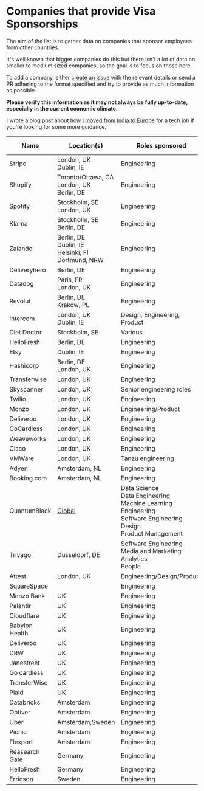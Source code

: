 # Companies that provide Visa Sponsorships


The aim of the list is to gather data on companies that sponsor employees from other countries.

It's well known that bigger companies do this but there isn't a lot of data on smaller to medium sized companies, so the goal is to focus on those here.

To add a company, either [create an issue](https://github.com/shubheksha/companies-sponsoring-visas/issues/new) with the relevant details or send a PR adhering to the format specified and try to provide as much information as possible.

**Please verify this information as it may not always be fully up-to-date, especially in the current economic climate.**

I wrote a blog post about [how I moved from India to Europe](https://shubheksha.com/posts/2020/08/how-i-moved-from-india-to-europe-for-a-tech-job/) for a tech job if you're looking for some more guidance.


| Name  | Location(s)  |Roles sponsored  |  Careers page |  Relocation bonus? |
|-------|--------------|-----------------|---------------|--------------------|
| Stripe| London, UK <br>Dublin, IE| Engineering| https://stripe.com/jobs| N/A|       
| Shopify| Toronto/Ottawa, CA <br> London, UK <br> Berlin, DE| Engineering| https://shopify.com/careers| ✅|
| Spotify| Stockholm, SE <br> London, UK| Engineering| https://www.spotifyjobs.com/| ✅|
| Klarna | Stockholm, SE <br> Berlin, DE | Engineering | https://www.klarna.com/careers/ | ✅ |
| Zalando| Berlin, DE <br> Dublin, IE <br> Helsinki, FI <br> Dortmund, NRW| Engineering| https://jobs.zalando.com/en/jobs/| ✅|
| Deliveryhero| Berlin, DE| Engineering| https://careers.deliveryhero.com/global/en| ✅|
| Datadog| Paris, FR <br> London, UK | Engineering| https://www.datadoghq.com/careers/| N/A|
| Revolut| Berlin, DE <br> Krakow, PL | Engineering| https://www.revolut.com/en-US/careers| N/A|
| Intercom| London, UK <br>Dublin, IE| Design, Engineering, Product| https://www.intercom.com/careers| ✅|
| Diet Doctor | Stockholm, SE | Various | https://careers.dietdoctor.com/ | N/A |      
| HelloFresh | Berlin, DE | Engineering | https://www.hellofresh.com/careers/ | N/A | 
| Etsy | Dublin, IE | Engineering | https://www.etsy.com/uk/careers#engineering | N/A |
| Hashicorp | Berlin, DE <br> London, UK | Engineering | https://www.hashicorp.com/jobs/engineering | N/A |
| Transferwise | London, UK | Engineering | https://www.transferwise.jobs/ | N/A |
| Skyscanner | London, UK | Senior engineering roles | https://www.skyscanner.net/jobs/current-jobs/ | N/A |
| Twilio | London, UK | Engineering | https://www.twilio.com/company/jobs | N/A |
| Monzo | London, UK | Engineering/Product | https://monzo.com/careers/ | ✅ |
| Deliveroo | London, UK | Engineering | https://careers.deliveroo.co.uk/ | N/A |
| GoCardless | London, UK | Engineering | https://gocardless.com/about/careers/ | N/A |
| Weaveworks | London, UK | Engineering | https://www.weave.works/company/hiring/ | N/A |
| Cisco | London, UK | Engineering | N/A | N/A |
| VMWare | London, UK | Tanzu engineering | https://pages.beamery.com/vmware/page/tanzu | N/A |
| Adyen | Amsterdam, NL | Engineering | https://careers.adyen.com | N/A |
| Booking.com | Amsterdam, NL | Engineering | https://careers.booking.com | N/A |
| QuantumBlack | [Global](https://quantumblack.com/careers/current-openings#content) | Data Science <br> Data Engineering <br> Machine Learning Engineering <br> Software Engineering <br> Design <br> Product Management | https://quantumblack.com/careers/ | ✅ |
| Trivago | Dusseldorf, DE | Software Engineering <br> Media and Marketing <br> Analytics <br> People |https://company.trivago.com/open-positions/ | ✅|
| Attest | London, UK | Engineering/Design/Product | https://jobs.lever.co/attest | N/A |
| SquareSpace |  | Engineering |  |
| Monzo Bank | UK  | Engineering |  |
| Palantir | UK  | Engineering |  |
| Cloudflare | UK  | Engineering |  |
| Babylon Health | UK  | Engineering |  |
| Deliveroo | UK  | Engineering |  |
| DRW | UK  | Engineering |  |
| Janestreet | UK  | Engineering |  |
| Go cardless | UK  | Engineering |  |
| TransferWise | UK  | Engineering |  |
| Plaid  | UK  | Engineering |  |
|  Databricks | Amsterdam   | Engineering |  |
| Optiver  | Amsterdam   | Engineering |  |
| Uber  | Amsterdam,Sweden  | Engineering |  |
|  Picnic | Amsterdam   | Engineering |  |
| Flexport  | Amsterdam   | Engineering |  |
| Reasearch Gate  | Germany   | Engineering |  |
| HelloFresh | Germany   | Engineering |  |
| Erricson | Sweden    | Engineering |  |
